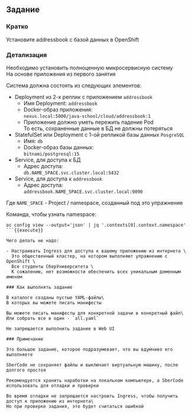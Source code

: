 ## Задание

### Кратко

Установите addressbook с базой данных в OpenShift

### Детализация

Необходимо установить полноценную микросервисную систему\
На основе приложения из первого занятия

Система должна состоять из следующих элементов:

- Deployment из 2-х реплик с приложением `addressbook`
    - Имя Deployment: `addressbook`
    - Docker-образ приложения: \
      `nexus.local:5000/java-school/cloud/addressbook:1`
    - Приложение должно уметь пережить падение Pod\
      То есть, сохраненные данные в БД не должны потеряться
- StatefulSet или Deployment с 1-ой репликой базы данных `PosgreSQL`
    - Имя: `db`
    - Docker-образ базы данных: \
      `bitnami/postgresql:15`
- Service, для доступа к БД
    - Адрес доступа: \
      `db.NAME_SPACE.svc.cluster.local:5432`
- Service, для доступа к `addressbook`
    - Адрес доступа: \
      `addressbook.NAME_SPACE.svc.cluster.local:9090`

Где `NAME_SPACE` - Project / namespace, созданный под это упражнение

Команда, чтобы узнать namespace:

```
oc config view --output='json' | jq '.contexts[0].context.namespace'
```{{execute}}

Чего делать не надо:

- Настраивать Ingress для доступа к вашему приложению из интернета \
  Это общественный кластер, на котором выполняют упражнению с OpenShift \
  Все студенты СберУниверситета \
  К сожалению, нет возможности обеспечить всех уникальным доменным именем

### Как выполнять задание

В каталоге созданы пустые YAML-файлы\
В которых вы можете писать манифесты

Вы можете писать манифесты для конкретной задачи в конкретный файл\
Или собрать все в один - `all.yaml`

Не запрещается выполнить задание в Web UI

### Примечание

Это большое задание, которое подразумевает, что вы вдумчиво его выполняете

SberCode не сохраняет файлы и выключает виртуальную машину, после долгого простоя

Рекомендуется хранить наработки на локальном компьютере, а SberCode использовать для отладки и проверки

Во время отладки не запрещается настроить Ingress, чтобы получить доступ к приложению из интернета\
Но при проверке задания, это будет считаться ошибкой